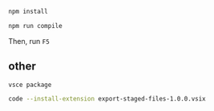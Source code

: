 ```bash
npm install
```

```bash
npm run compile
```

Then, run `F5`

## other

```bash
vsce package
```

```bash
code --install-extension export-staged-files-1.0.0.vsix
```
